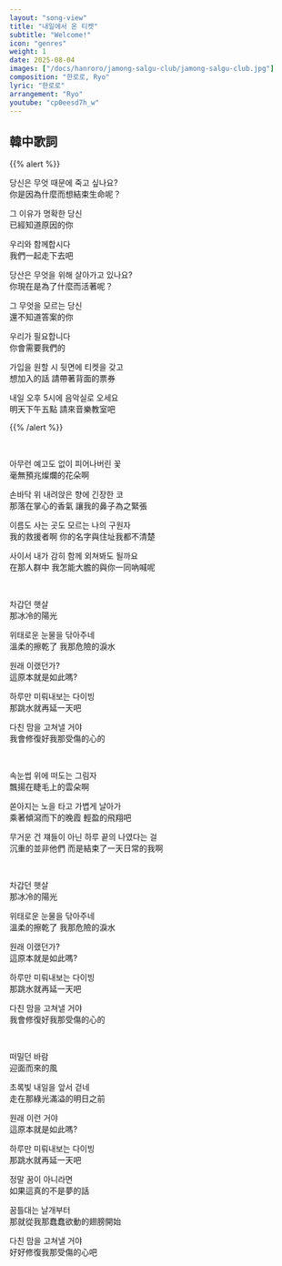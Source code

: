 ```yaml
---
layout: "song-view"
title: "내일에서 온 티켓"
subtitle: "Welcome!"
icon: "genres"
weight: 1
date: 2025-08-04
images: ["/docs/hanroro/jamong-salgu-club/jamong-salgu-club.jpg"]
composition: "한로로, Ryo"
lyric: "한로로"
arrangement: "Ryo"
youtube: "cp0eesd7h_w"
---
```


## 韓中歌詞

{{% alert %}}

당신은 무엇 때문에 죽고 싶나요?  
你是因為什麼而想結束生命呢？  

그 이유가 명확한 당신  
已經知道原因的你  

우리와 함께합시다  
我們一起走下去吧  

당산은 무엇을 위해 살아가고 있나요?  
你現在是為了什麼而活著呢？  

그 무엇을 모르는 당신  
還不知道答案的你  

우리가 필요합니다  
你會需要我們的  

가입을 원할 시 뒷면에 티켓을 갖고   
想加入的話 請帶著背面的票券  

내일 오후 5시에 음악실로 오세요  
明天下午五點 請來音樂教室吧  

{{% /alert %}}

<br>

아무런 예고도 없이 피어나버린 꽃  
毫無預兆燦爛的花朵啊  

손바닥 위 내려앉은 향에 긴장한 코  
那落在掌心的香氣 讓我的鼻子為之緊張  

이름도 사는 곳도 모르는 나의 구원자  
我的救援者啊 你的名字與住址我都不清楚  

사이서 내가 감히 함께 외쳐봐도 될까요  
在那人群中 我怎能大膽的與你一同吶喊呢  

<br>

차갑던 햇살  
那冰冷的陽光  

위태로운 눈물을 닦아주네  
溫柔的擦乾了 我那危險的淚水  

원래 이랬던가?  
這原本就是如此嗎?  

하루만 미뤄내보는 다이빙  
那跳水就再延一天吧  

다친 맘을 고쳐낼 거야  
我會修復好我那受傷的心的  

<br>

속눈썹 위에 떠도는 그림자  
飄揚在睫毛上的雲朵啊  

쏟아지는 노을 타고 가볍게 날아가  
乘著傾瀉而下的晚霞 輕盈的飛翔吧  

무거운 건 쟤들이 아닌 하루 끝의 나였다는 걸  
沉重的並非他們 而是結束了一天日常的我啊  

<br>

차갑던 햇살  
那冰冷的陽光  

위태로운 눈물을 닦아주네  
溫柔的擦乾了 我那危險的淚水  

원래 이랬던가?  
這原本就是如此嗎?  

하루만 미뤄내보는 다이빙  
那跳水就再延一天吧  

다친 맘을 고쳐낼 거야  
我會修復好我那受傷的心的  

<br>

떠밀던 바람  
迎面而來的風  

초록빛 내일을 앞서 걷네  
走在那綠光滿溢的明日之前  

원래 이런 거야  
這原本就是如此嗎?  

하루만 미뤄내보는 다이빙  
那跳水就再延一天吧  

정말 꿈이 아니라면  
如果這真的不是夢的話  

꿈틀대는 날개부터   
那就從我那蠢蠢欲動的翅膀開始  

다친 맘을 고쳐낼 거야  
好好修復我那受傷的心吧  
